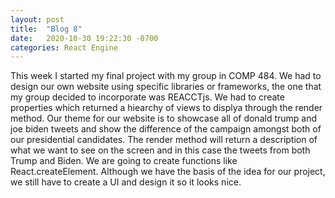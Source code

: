 ```yaml
---
layout: post
title:  "Blog 8"
date:   2020-10-30 19:22:30 -0700
categories: React Engine
---
```

This week I started my final project with my group in COMP 484. We had to design our own website using specific libraries or frameworks, the one that my group decided to incorporate was REACCTjs. We had to create properties which returned a hiearchy of views to displya through the render method. Our theme for our website is to showcase all of donald trump and joe biden tweets and show the difference of the campaign amongst both of our presidential candidates. The render method will return a description of what we want to see on the screen and in this case the tweets from both Trump and Biden. We are going to create functions like React.createElement. Although we have the basis of the idea for our project, we still have to create a UI and design it so it looks nice. 